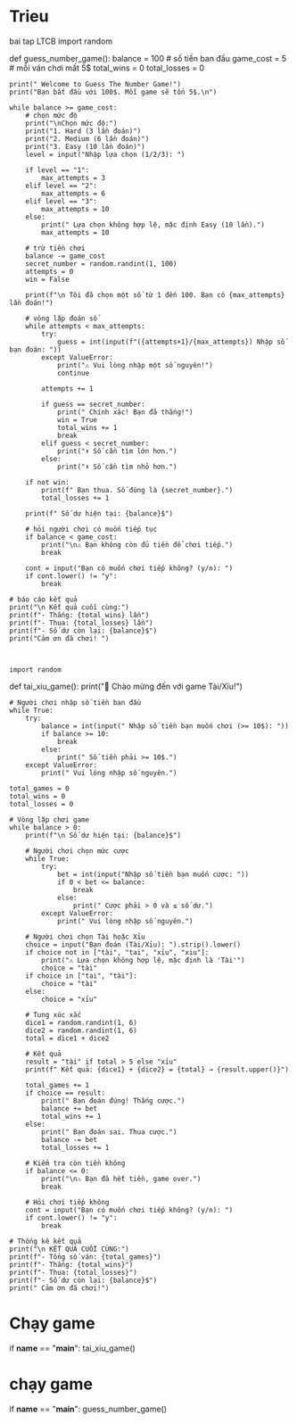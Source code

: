 # Trieu
bai tap LTCB
import random

def guess_number_game():
    balance = 100  # số tiền ban đầu
    game_cost = 5  # mỗi ván chơi mất 5$
    total_wins = 0
    total_losses = 0

    print(" Welcome to Guess The Number Game!")
    print("Bạn bắt đầu với 100$. Mỗi game sẽ tốn 5$.\n")

    while balance >= game_cost:
        # chọn mức độ
        print("\nChọn mức độ:")
        print("1. Hard (3 lần đoán)")
        print("2. Medium (6 lần đoán)")
        print("3. Easy (10 lần đoán)")
        level = input("Nhập lựa chọn (1/2/3): ")

        if level == "1":
            max_attempts = 3
        elif level == "2":
            max_attempts = 6
        elif level == "3":
            max_attempts = 10
        else:
            print(" Lựa chọn không hợp lệ, mặc định Easy (10 lần).")
            max_attempts = 10

        # trừ tiền chơi
        balance -= game_cost
        secret_number = random.randint(1, 100)
        attempts = 0
        win = False

        print(f"\n Tôi đã chọn một số từ 1 đến 100. Bạn có {max_attempts} lần đoán!")

        # vòng lặp đoán số
        while attempts < max_attempts:
            try:
                guess = int(input(f"({attempts+1}/{max_attempts}) Nhập số bạn đoán: "))
            except ValueError:
                print("⚠ Vui lòng nhập một số nguyên!")
                continue

            attempts += 1

            if guess == secret_number:
                print(" Chính xác! Bạn đã thắng!")
                win = True
                total_wins += 1
                break
            elif guess < secret_number:
                print("⬆ Số cần tìm lớn hơn.")
            else:
                print("⬇ Số cần tìm nhỏ hơn.")

        if not win:
            print(f" Bạn thua. Số đúng là {secret_number}.")
            total_losses += 1

        print(f" Số dư hiện tại: {balance}$")

        # hỏi người chơi có muốn tiếp tục
        if balance < game_cost:
            print("\n⚠ Bạn không còn đủ tiền để chơi tiếp.")
            break

        cont = input("Bạn có muốn chơi tiếp không? (y/n): ")
        if cont.lower() != "y":
            break

    # báo cáo kết quả
    print("\n Kết quả cuối cùng:")
    print(f"- Thắng: {total_wins} lần")
    print(f"- Thua: {total_losses} lần")
    print(f"- Số dư còn lại: {balance}$")
    print("Cảm ơn đã chơi! ")



    import random

def tai_xiu_game():
    print("🎲 Chào mừng đến với game Tài/Xỉu!")
    
    # Người chơi nhập số tiền ban đầu
    while True:
        try:
            balance = int(input(" Nhập số tiền bạn muốn chơi (>= 10$): "))
            if balance >= 10:
                break
            else:
                print(" Số tiền phải >= 10$.")
        except ValueError:
            print(" Vui lòng nhập số nguyên.")
    
    total_games = 0
    total_wins = 0
    total_losses = 0

    # Vòng lặp chơi game
    while balance > 0:
        print(f"\n Số dư hiện tại: {balance}$")
        
        # Người chơi chọn mức cược
        while True:
            try:
                bet = int(input("Nhập số tiền bạn muốn cược: "))
                if 0 < bet <= balance:
                    break
                else:
                    print(" Cược phải > 0 và ≤ số dư.")
            except ValueError:
                print(" Vui lòng nhập số nguyên.")
        
        # Người chơi chọn Tài hoặc Xỉu
        choice = input("Bạn đoán (Tài/Xỉu): ").strip().lower()
        if choice not in ["tài", "tai", "xỉu", "xiu"]:
            print("⚠ Lựa chọn không hợp lệ, mặc định là 'Tài'")
            choice = "tài"
        if choice in ["tai", "tài"]:
            choice = "tài"
        else:
            choice = "xỉu"
        
        # Tung xúc xắc
        dice1 = random.randint(1, 6)
        dice2 = random.randint(1, 6)
        total = dice1 + dice2
        
        # Kết quả
        result = "tài" if total > 5 else "xỉu"
        print(f" Kết quả: {dice1} + {dice2} = {total} → {result.upper()}")
        
        total_games += 1
        if choice == result:
            print(" Bạn đoán đúng! Thắng cược.")
            balance += bet
            total_wins += 1
        else:
            print(" Bạn đoán sai. Thua cược.")
            balance -= bet
            total_losses += 1
        
        # Kiểm tra còn tiền không
        if balance <= 0:
            print("\n⚠ Bạn đã hết tiền, game over.")
            break
        
        # Hỏi chơi tiếp không
        cont = input("Bạn có muốn chơi tiếp không? (y/n): ")
        if cont.lower() != "y":
            break

    # Thống kê kết quả
    print("\n KẾT QUẢ CUỐI CÙNG:")
    print(f"- Tổng số ván: {total_games}")
    print(f"- Thắng: {total_wins}")
    print(f"- Thua: {total_losses}")
    print(f"- Số dư còn lại: {balance}$")
    print(" Cảm ơn đã chơi!")

# Chạy game
if __name__ == "__main__":
    tai_xiu_game()

# chạy game
if __name__ == "__main__":
    guess_number_game()
